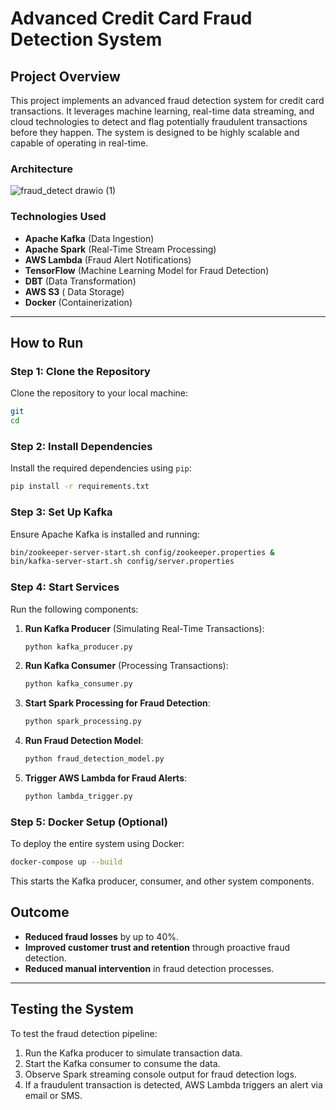 # Advanced Credit Card Fraud Detection System

## Project Overview
This project implements an advanced fraud detection system for credit card transactions. It leverages machine learning, real-time data streaming, and cloud technologies to detect and flag potentially fraudulent transactions before they happen. The system is designed to be highly scalable and capable of operating in real-time.


### Architecture
![fraud_detect drawio (1)](https://github.com/user-attachments/assets/d90db0ea-45bd-4d14-b0b1-909c586f2e07)


### **Technologies Used**
- **Apache Kafka** (Data Ingestion)
- **Apache Spark** (Real-Time Stream Processing)
- **AWS Lambda** (Fraud Alert Notifications)
- **TensorFlow** (Machine Learning Model for Fraud Detection)
- **DBT** (Data Transformation)
- **AWS S3** ( Data Storage)
- **Docker** (Containerization)

---

## **How to Run**

### **Step 1: Clone the Repository**
Clone the repository to your local machine:
```sh
git  
cd 
```

### **Step 2: Install Dependencies**
Install the required dependencies using `pip`:
```sh
pip install -r requirements.txt
```

### **Step 3: Set Up Kafka**
Ensure Apache Kafka is installed and running:
```sh
bin/zookeeper-server-start.sh config/zookeeper.properties &
bin/kafka-server-start.sh config/server.properties
```

### **Step 4: Start Services**
Run the following components:

1. **Run Kafka Producer** (Simulating Real-Time Transactions):
   ```sh
   python kafka_producer.py
   ```

2. **Run Kafka Consumer** (Processing Transactions):
   ```sh
   python kafka_consumer.py
   ```

3. **Start Spark Processing for Fraud Detection**:
   ```sh
   python spark_processing.py
   ```

4. **Run Fraud Detection Model**:
   ```sh
   python fraud_detection_model.py
   ```

5. **Trigger AWS Lambda for Fraud Alerts**:
   ```sh
   python lambda_trigger.py
   ```

### **Step 5: Docker Setup (Optional)**
To deploy the entire system using Docker:
```sh
docker-compose up --build
```
This starts the Kafka producer, consumer, and other system components.


## **Outcome**
- **Reduced fraud losses** by up to 40%.
- **Improved customer trust and retention** through proactive fraud detection.
- **Reduced manual intervention** in fraud detection processes.

---

## **Testing the System**
To test the fraud detection pipeline:
1. Run the Kafka producer to simulate transaction data.
2. Start the Kafka consumer to consume the data.
3. Observe Spark streaming console output for fraud detection logs.
4. If a fraudulent transaction is detected, AWS Lambda triggers an alert via email or SMS.
